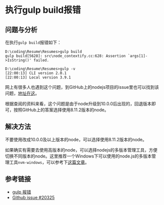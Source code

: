 # 执行gulp build报错

## 问题与分析

在执行`gulp build`报错如下：
```
D:\coding\Resume\Resumes>gulp build
gulp build[5628]: src\node_contextify.cc:628: Assertion `args[1]->IsString()' failed.

D:\coding\Resume\Resumes>gulp -v
[22:00:13] CLI version 2.0.1
[22:00:13] Local version 3.9.1
```
<!--more-->

网上有很多人也遇到这个问题，到GitHub上的nodejs项目的issue里也可以找到该问题，[地址在这](https://github.com/nodejs/node/issues/20325)。

根据查阅的资料来看，这个问题是由于node升级到10.0.0后出现的，回退版本即可，按照GitHub上的答案选择使用8.11.2版本的node。

## 解决方法

不要使用改成10.0.0及以上版本的node，可以选择使用8.11.2版本的node。

如果确实有需要去使用高版本的node，可以选择nodejs的多版本管理工具，方便切换不同版本的node。这里推荐一个Windows下可以使用的node.js的多版本管理工具`nvm-windows`，可以参考下[这篇文章](https://lewky.cn/posts/1908545a.html)。

## 参考链接

* [gulp 报错](https://segmentfault.com/q/1010000014630331)
* [Github issue #20325](https://github.com/nodejs/node/issues/20325)